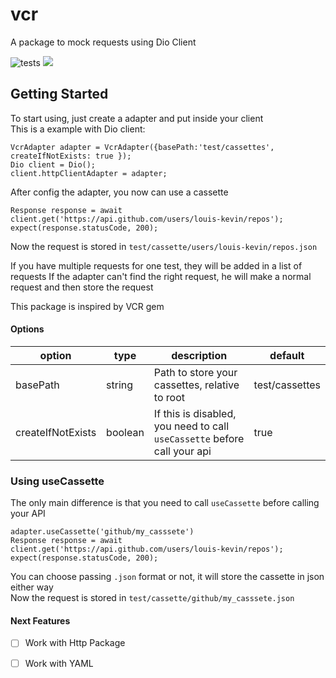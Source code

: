# vcr

A package to mock requests using Dio Client

![tests](https://github.com/louis-kevin/vcr/actions/workflows/tests.yaml/badge.svg)
<a href="https://codeclimate.com/github/keviinlouis/vcr/maintainability"><img src="https://api.codeclimate.com/v1/badges/2b4874898ddb47ca3c76/maintainability" /></a>
## Getting Started

To start using, just create a adapter and put inside your client<br>
This is a example with Dio client:
```
VcrAdapter adapter = VcrAdapter({basePath:'test/cassettes', createIfNotExists: true });
Dio client = Dio();
client.httpClientAdapter = adapter;
```

After config the adapter, you now can use a cassette

```
Response response = await client.get('https://api.github.com/users/louis-kevin/repos');
expect(response.statusCode, 200);
```

Now the request is stored in `test/cassette/users/louis-kevin/repos.json`<br>

If you have multiple requests for one test, they will be added in a list of requests
If the adapter can't find the right request, he will make a normal request and then store the request

This package is inspired by VCR gem

#### Options

| option            | type    | description                                                               | default        |
|-------------------|---------|---------------------------------------------------------------------------|----------------|
| basePath          | string  | Path to store your cassettes, relative to root                            | test/cassettes |
| createIfNotExists | boolean | If this is disabled, you need to call  `useCassette` before call your api | true           |

### Using useCassette
The only main difference is that you need to call `useCassette` before calling your API
```
adapter.useCassette('github/my_casssete')
Response response = await client.get('https://api.github.com/users/louis-kevin/repos');
expect(response.statusCode, 200);
```

You can choose passing `.json` format or not, it will store the cassette in json either way<br>
Now the request is stored in `test/cassette/github/my_casssete.json`<br>

#### Next Features
- [ ] Work with Http Package
- [ ] Work with YAML

